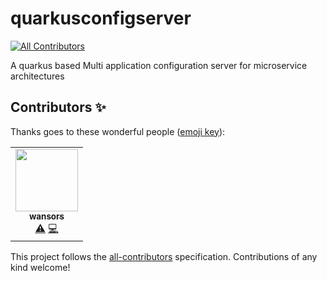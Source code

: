 # quarkusconfigserver
<!-- ALL-CONTRIBUTORS-BADGE:START - Do not remove or modify this section -->
[![All Contributors](https://img.shields.io/badge/all_contributors-1-orange.svg?style=flat-square)](#contributors-)
<!-- ALL-CONTRIBUTORS-BADGE:END -->
A quarkus based Multi application configuration server for microservice architectures

## Contributors ✨

Thanks goes to these wonderful people ([emoji key](https://allcontributors.org/docs/en/emoji-key)):

<!-- ALL-CONTRIBUTORS-LIST:START - Do not remove or modify this section -->
<!-- prettier-ignore-start -->
<!-- markdownlint-disable -->
<table>
  <tr>
    <td align="center"><a href="https://github.com/wansors"><img src="https://avatars.githubusercontent.com/u/15862396?v=4?s=100" width="100px;" alt=""/><br /><sub><b>wansors</b></sub></a><br /><a href="https://github.com/wansors/lightweight-config-server/commits?author=wansors" title="Tests">⚠️</a> <a href="https://github.com/wansors/lightweight-config-server/commits?author=wansors" title="Code">💻</a></td>
  </tr>
</table>

<!-- markdownlint-restore -->
<!-- prettier-ignore-end -->

<!-- ALL-CONTRIBUTORS-LIST:END -->

This project follows the [all-contributors](https://github.com/all-contributors/all-contributors) specification. Contributions of any kind welcome!